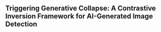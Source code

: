 ## Triggering Generative Collapse: A Contrastive Inversion Framework for AI-Generated Image Detection

